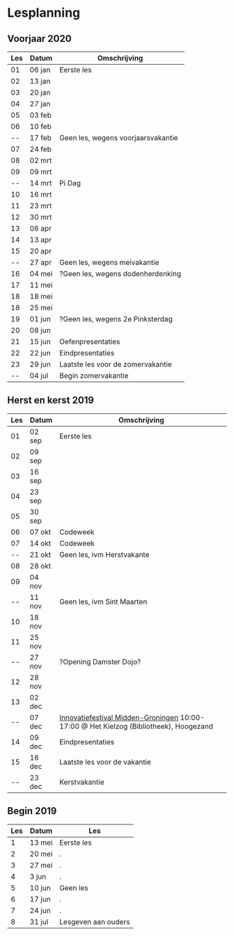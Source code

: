 # Lesplanning

## Voorjaar 2020

Les|Datum |Omschrijving
---|------|--------------------
 01|06 jan|Eerste les
 02|13 jan|
 03|20 jan| 
 04|27 jan| 
 05|03 feb| 
 06|10 feb| 
 --|17 feb|Geen les, wegens voorjaarsvakantie
 07|24 feb|
 08|02 mrt| 
 09|09 mrt|
 --|14 mrt|Pi Dag
 10|16 mrt| 
 11|23 mrt| 
 12|30 mrt|
 13|06 apr|
 14|13 apr|
 15|20 apr|
 --|27 apr|Geen les, wegens meivakantie
 16|04 mei|?Geen les, wegens dodenherdenking
 17|11 mei|
 18|18 mei|
 18|25 mei|
 19|01 jun|?Geen les, wegens 2e Pinksterdag
 20|08 jun|
 21|15 jun|Oefenpresentaties
 22|22 jun|Eindpresentaties
 23|29 jun|Laatste les voor de zomervakantie
 --|04 jul|Begin zomervakantie

## Herst en kerst 2019

Les|Datum |Omschrijving
---|------|--------------------
 01|02 sep|Eerste les
 02|09 sep| 
 03|16 sep| 
 04|23 sep| 
 05|30 sep| 
 06|07 okt|Codeweek 
 07|14 okt|Codeweek 
 --|21 okt|Geen les, ivm Herstvakante 
 08|28 okt| 
 09|04 nov| 
 --|11 nov|Geen les, ivm Sint Maarten 
 10|18 nov| 
 11|25 nov| 
 --|27 nov|?Opening Damster Dojo? 
 12|28 nov| 
 13|02 dec|
 --|07 dec|[Innovatiefestival Midden-Groningen](http://www.mifmig.nl/over/) 10:00-17:00 @ Het Kielzog (Bibliotheek), Hoogezand 
 14|09 dec|Eindpresentaties
 15|16 dec|Laatste les voor de vakantie
 --|23 dec|Kerstvakantie 

## Begin 2019

Les|Datum|Les
---|---|---
1|13 mei|Eerste les
2|20 mei|.
3|27 mei|.
4| 3 jun|.
5|10 jun|Geen les
6|17 jun|.
7|24 jun|.
8|31 jul|Lesgeven aan ouders

